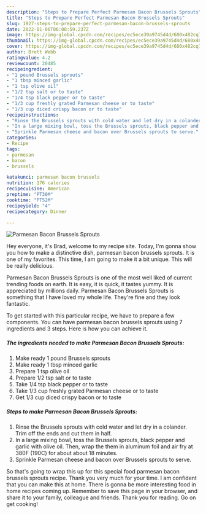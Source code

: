 ```yaml
---
description: "Steps to Prepare Perfect Parmesan Bacon Brussels Sprouts"
title: "Steps to Prepare Perfect Parmesan Bacon Brussels Sprouts"
slug: 1927-steps-to-prepare-perfect-parmesan-bacon-brussels-sprouts
date: 2022-01-06T06:08:59.237Z
image: https://img-global.cpcdn.com/recipes/ec5ece39a9745d4d/680x482cq70/parmesan-bacon-brussels-sprouts-recipe-main-photo.jpg
thumbnail: https://img-global.cpcdn.com/recipes/ec5ece39a9745d4d/680x482cq70/parmesan-bacon-brussels-sprouts-recipe-main-photo.jpg
cover: https://img-global.cpcdn.com/recipes/ec5ece39a9745d4d/680x482cq70/parmesan-bacon-brussels-sprouts-recipe-main-photo.jpg
author: Brett Webb
ratingvalue: 4.2
reviewcount: 20485
recipeingredient:
- "1 pound Brussels sprouts"
- "1 tbsp minced garlic"
- "1 tsp olive oil"
- "1/2 tsp salt or to taste"
- "1/4 tsp black pepper or to taste"
- "1/3 cup freshly grated Parmesan cheese or to taste"
- "1/3 cup diced crispy bacon or to taste"
recipeinstructions:
- "Rinse the Brussels sprouts with cold water and let dry in a colander. Trim off the ends and cut them in half."
- "In a large mixing bowl, toss the Brussels sprouts, black pepper and garlic with olive oil. Then, wrap the them in aluminum foil and air fry at 380F (190C) for about about 18 minutes."
- "Sprinkle Parmesan cheese and bacon over Brussels sprouts to serve."
categories:
- Recipe
tags:
- parmesan
- bacon
- brussels

katakunci: parmesan bacon brussels 
nutrition: 176 calories
recipecuisine: American
preptime: "PT30M"
cooktime: "PT52M"
recipeyield: "4"
recipecategory: Dinner

---
```



![Parmesan Bacon Brussels Sprouts](https://img-global.cpcdn.com/recipes/ec5ece39a9745d4d/680x482cq70/parmesan-bacon-brussels-sprouts-recipe-main-photo.jpg)

Hey everyone, it's Brad, welcome to my recipe site. Today, I'm gonna show you how to make a distinctive dish, parmesan bacon brussels sprouts. It is one of my favorites. This time, I am going to make it a bit unique. This will be really delicious.

Parmesan Bacon Brussels Sprouts is one of the most well liked of current trending foods on earth. It is easy, it is quick, it tastes yummy. It is appreciated by millions daily. Parmesan Bacon Brussels Sprouts is something that I have loved my whole life. They're fine and they look fantastic.




To get started with this particular recipe, we have to prepare a few components. You can have parmesan bacon brussels sprouts using 7 ingredients and 3 steps. Here is how you can achieve it.

<!--inarticleads1-->

##### The ingredients needed to make Parmesan Bacon Brussels Sprouts:

1. Make ready 1 pound Brussels sprouts
1. Make ready 1 tbsp minced garlic
1. Prepare 1 tsp olive oil
1. Prepare 1/2 tsp salt or to taste
1. Take 1/4 tsp black pepper or to taste
1. Take 1/3 cup freshly grated Parmesan cheese or to taste
1. Get 1/3 cup diced crispy bacon or to taste




<!--inarticleads2-->

##### Steps to make Parmesan Bacon Brussels Sprouts:

1. Rinse the Brussels sprouts with cold water and let dry in a colander. Trim off the ends and cut them in half.
1. In a large mixing bowl, toss the Brussels sprouts, black pepper and garlic with olive oil. Then, wrap the them in aluminum foil and air fry at 380F (190C) for about about 18 minutes.
1. Sprinkle Parmesan cheese and bacon over Brussels sprouts to serve.




So that's going to wrap this up for this special food parmesan bacon brussels sprouts recipe. Thank you very much for your time. I am confident that you can make this at home. There is gonna be more interesting food in home recipes coming up. Remember to save this page in your browser, and share it to your family, colleague and friends. Thank you for reading. Go on get cooking!
